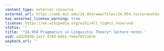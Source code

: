 ```yaml
---
content_type: external-resource
external_url: https://web.mit.edu/24.954/www/files/24.954.lecturenotes.pdf
has_external_license_warning: true
license: https://en.wikipedia.org/wiki/All_rights_reserved
status: ''
title: '*24.954 Pragmatics in Linguistic Theory* lecture notes.'
uid: add2b9d8-2a17-4784-bdb1-febe7872167e
wayback_url: ''
---
```

